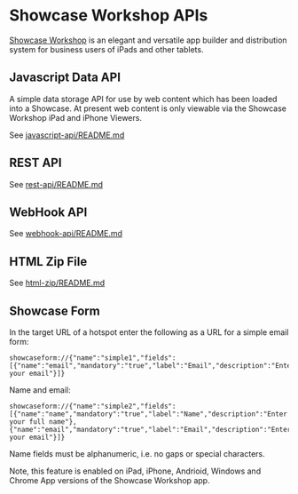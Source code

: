 Showcase Workshop APIs
======================

[Showcase Workshop](https://showcaseworkshop.com) is an elegant and versatile app builder and
distribution system for business users of iPads and other tablets.

## Javascript Data API

A simple data storage API for use by web content which has been loaded into a Showcase. At present web content
is only viewable via the Showcase Workshop iPad and iPhone Viewers.

See [javascript-api/README.md](javascript-api/README.md)

## REST API

See [rest-api/README.md](rest-api/README.md)

## WebHook API

See [webhook-api/README.md](webhook-api/README.md)

## HTML Zip File

See [html-zip/README.md](html-zip/README.md)


## Showcase Form

In the target URL of a hotspot enter the following as a URL for a simple email form:

    showcaseform://{"name":"simple1","fields":[{"name":"email","mandatory":"true","label":"Email","description":"Enter your email"}]}

Name and email:

    showcaseform://{"name":"simple2","fields":[{"name":"name","mandatory":"true","label":"Name","description":"Enter your full name"},{"name":"email","mandatory":"true","label":"Email","description":"Enter your email"}]}
    
Name fields must be alphanumeric, i.e. no gaps or special characters.


Note, this feature is enabled on iPad, iPhone, Andrioid, Windows and Chrome App versions of the Showcase Workshop app.
